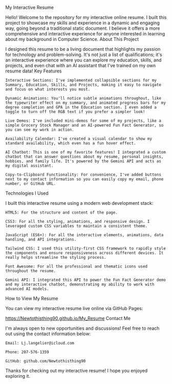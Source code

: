 My Interactive Resume

Hello! Welcome to the repository for my interactive online resume. I built this project to showcase my skills and experience in a dynamic and engaging way, going beyond a traditional static document. I believe it offers a more comprehensive and interactive experience for anyone interested in learning about my background in Computer Science.
About This Project

I designed this resume to be a living document that highlights my passion for technology and problem-solving. It's not just a list of qualifications; it's an interactive experience where you can explore my education, skills, and projects, and even chat with an AI assistant that I've trained on my own resume data!
Key Features

    Interactive Sections: I've implemented collapsible sections for my Summary, Education, Skills, and Projects, making it easy to navigate and focus on what interests you most.

    Dynamic Animations: You'll notice subtle animations throughout, like the typewriter effect on my summary, and animated progress bars for my degree completion and GPA in the Education section. I even added a toggle to turn off the RGB text if you prefer a simpler look!

    Live Demos: I've included mini-demos for some of my projects, like a simple Grocery Stock Manager and an AI-powered Fun Fact Generator, so you can see my work in action.

    Availability Calendar: I've created a visual calendar to show my standard availability, which even has a fun hover effect.

    AI Chatbot: This is one of my favorite features! I integrated a custom chatbot that can answer questions about my resume, personal insights, hobbies, and family life. It's powered by the Gemini API and acts as my digital assistant.

    Copy-to-Clipboard Functionality: For convenience, I've added buttons next to my contact information so you can easily copy my email, phone number, or GitHub URL.

Technologies I Used

I built this interactive resume using a modern web development stack:

    HTML5: For the structure and content of the page.

    CSS3: For all the styling, animations, and responsive design. I leveraged custom CSS variables to maintain a consistent theme.

    JavaScript (ES6+): For all the interactive elements, animations, data handling, and API integrations.

    Tailwind CSS: I used this utility-first CSS framework to rapidly style the components and ensure responsiveness across different devices. It really helps streamline the styling process.

    Font Awesome: For all the professional and thematic icons used throughout the resume.

    Gemini API: I integrated this API to power the Fun Fact Generator demo and my interactive chatbot, demonstrating my ability to work with advanced AI models.

How to View My Resume

You can view my interactive resume live online via GitHub Pages:

https://Newtothisthing90.github.io/My_Resume
Contact Me

I'm always open to new opportunities and discussions! Feel free to reach out using the contact information below:

    Email: Lj.langelier@icloud.com

    Phone: 207-576-1359

    GitHub: github.com/Newtothisthing90

Thanks for checking out my interactive resume! I hope you enjoyed exploring it.
